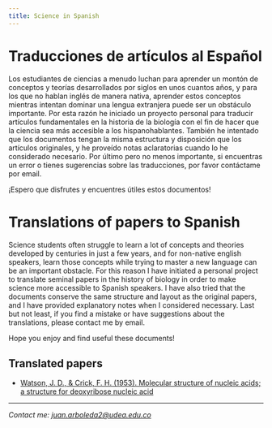 ```yaml
---
title: Science in Spanish
---
```


# Traducciones de artículos al Español

Los estudiantes de ciencias a menudo luchan para aprender un montón
de conceptos y teorías desarrollados por siglos en unos cuantos años,
y para los que no hablan inglés de manera nativa, aprender estos
conceptos mientras intentan dominar una lengua extranjera puede ser un
obstáculo importante. Por esta razón he iniciado un proyecto personal
para traducir artículos fundamentales en la historia de la biología
con el fin de hacer que la ciencia sea más accesible a los
hispanohablantes. También he intentado que los documentos tengan la
misma estructura y disposición que los artículos originales, y he
proveído notas aclaratorias cuando lo he considerado necesario. Por
último pero no menos importante, si encuentras un error o tienes
sugerencias sobre las traducciones, por favor contáctame por email.

¡Espero que disfrutes y encuentres útiles estos documentos!

# Translations of papers to Spanish

Science students often struggle to learn a lot of concepts and theories
developed by centuries in just a few years, and for non-native english
speakers, learn those concepts while trying to master a new language
can be an important obstacle. For this reason I have initiated a
personal project to translate seminal papers in the history of biology
in order to make science more accessible to Spanish speakers. I have
also tried that the documents conserve the same structure and layout
as the original papers, and I have provided explanatory notes when I
considered necessary. Last but not least, if you find a mistake or
have suggestions about the translations, please contact me by email.

Hope you enjoy and find useful these documents!

## Translated papers

- <a href="translations/watson-crick-1953.pdf" target="_blank">Watson,
    J. D., & Crick, F. H. (1953). Molecular structure of nucleic acids;
    a structure for deoxyribose nucleic acid</a>

<hr>
<div class="footer">
  <address class="mail">
    Contact me: <a href="mailto:juan.arboleda2@udea.edu.co">juan.arboleda2@udea.edu.co</a>
  </address>
</div>
